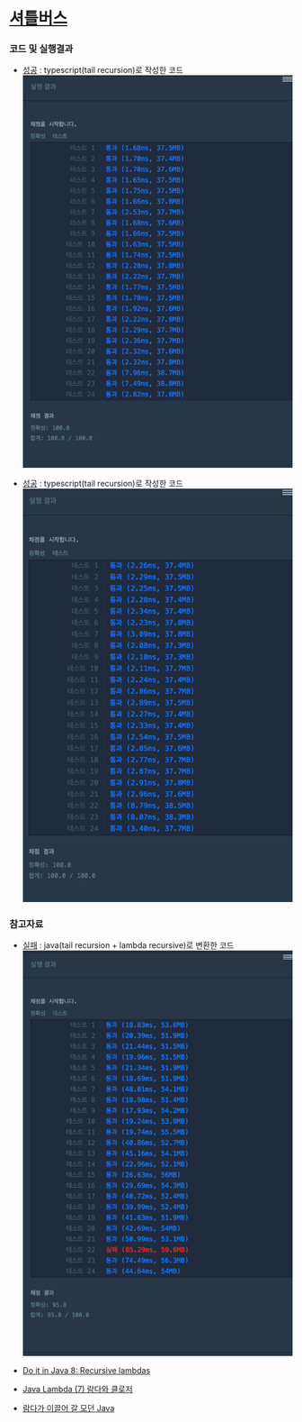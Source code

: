 
# [셔틀버스](https://programmers.co.kr/learn/courses/30/lessons/17678) 
> 

### 코드 및 실행결과

* [성공](shuttle_bus_tail_recursion.ts) : typescript(tail recursion)로 작성한 코드  
  ![결과](shuttle_bus_tail_recursion.png)

* [성공](shuttle_bus_recursive_loop.ts) : typescript(tail recursion)로 작성한 코드  
  ![결과](shuttle_bus_recursive_loop.png)

### 참고자료

* [실패](Solution.RecursiveLambda.java.bak) : java(tail recursion + lambda recursive)로 변환한 코드
  ![결과](Solution.RecursiveLambda.png)

* [Do it in Java 8: Recursive lambdas](https://dzone.com/articles/do-it-java-8-recursive-lambdas)
* [Java Lambda (7) 람다와 클로저](https://futurecreator.github.io/2018/08/09/java-lambda-and-closure/)
* [람다가 이끌어 갈 모던 Java](https://d2.naver.com/helloworld/4911107)

